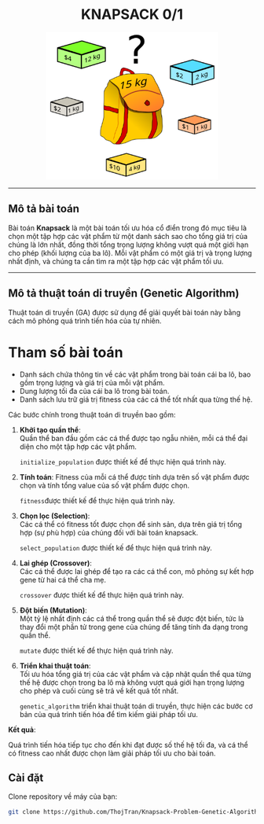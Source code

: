  <div align="center">
  
# KNAPSACK 0/1
<img src="https://github.com/Avcuongy/Avcuongy/blob/main/Pictures/Knapsack.svg.png" width="350" height="300">

</div>

---
## Mô tả bài toán

Bài toán **Knapsack** là một bài toán tối ưu hóa cổ điển trong đó mục tiêu là chọn một tập hợp các vật phẩm từ một danh sách sao cho tổng giá trị của chúng là lớn nhất, đồng thời tổng trọng lượng không vượt quá một giới hạn cho phép (khối lượng của ba lô). Mỗi vật phẩm có một giá trị và trọng lượng nhất định, và chúng ta cần tìm ra một tập hợp các vật phẩm tối ưu.

---

## Mô tả thuật toán di truyền (Genetic Algorithm)

Thuật toán di truyền (GA) được sử dụng để giải quyết bài toán này bằng cách mô phỏng quá trình tiến hóa của tự nhiên.

# Tham số bài toán 
- Danh sách chứa thông tin về các vật phẩm trong bài toán cái ba lô, bao gồm trọng lượng và giá trị của mỗi vật phẩm.
- Dung lượng tối đa của cái ba lô trong bài toán.
- Danh sách lưu trữ giá trị fitness của các cá thể tốt nhất qua từng thế hệ.

Các bước chính trong thuật toán di truyền bao gồm:

1. **Khởi tạo quần thể**:  
   Quần thể ban đầu gồm các cá thể được tạo ngẫu nhiên, mỗi cá thể đại diện cho một tập hợp các vật phẩm.
   
   ``` initialize_population ``` được thiết kế để thực hiện quá trình này.
   
2. **Tính toán**:
   Fitness của mỗi cá thể được tính dựa trên số vật phẩm được chọn và tính tổng value của số vật phẩm được chọn.
   
   ``` fitness ```được thiết kế để thực hiện quá trình này.
     
3. **Chọn lọc (Selection)**:  
   Các cá thể có fitness tốt được chọn để sinh sản, dựa trên giá trị tổng hợp (sự phù hợp) của chúng đối với bài toán knapsack.
   
   ``` select_population ``` được thiết kế để thực hiện quá trình này.
   
4. **Lai ghép (Crossover)**:  
   Các cá thể được lai ghép để tạo ra các cá thể con, mô phỏng sự kết hợp gene từ hai cá thể cha mẹ.
   
   ``` crossover ``` được thiết kế để thực hiện quá trình này.
   
5. **Đột biến (Mutation)**:  
   Một tỷ lệ nhất định các cá thể trong quần thể sẽ được đột biến, tức là thay đổi một phần tử trong gene của chúng để tăng tính đa dạng trong quần thể.
   
   ``` mutate ``` được thiết kế để thực hiện quá trình này.
   
6. **Triển khai thuật toán**:  
   Tối ưu hóa tổng giá trị của các vật phẩm và cập nhật quần thể qua từng thế hệ được chọn trong ba lô mà không vượt quá giới hạn trọng lượng cho phép và cuối cùng sẽ trả về kết quả tốt nhất.

   ``` genetic_algorithm ``` triển khai thuật toán di truyền, thực hiện các bước cơ bản của quá trình tiến hóa để tìm kiếm giải pháp tối ưu.
   
**Kết quả**:

   Quá trình tiến hóa tiếp tục cho đến khi đạt được số thế hệ tối đa, và cá thể có fitness cao nhất được chọn làm giải pháp tối ưu cho bài toán.


## Cài đặt
Clone repository về máy của bạn:
   ```bash
   git clone https://github.com/ThojTran/Knapsack-Problem-Genetic-Algorithm.git

